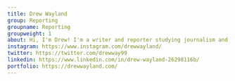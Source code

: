 ```yaml
---
title: Drew Wayland
group: Reporting
groupname: Reporting
groupweight: 1
about: Hi, I'm Drew! I'm a writer and reporter studying journalism and creative writing at UNC-Chapel Hill. I DJ a weekly late night radio show and my music taste is probably better than yours!
instagram: https://www.instagram.com/drewwayland/
twitter: https://twitter.com/drewway99
linkedin: https://www.linkedin.com/in/drew-wayland-26298116b/
portfolio: https://drewwayland.com/
---
```

